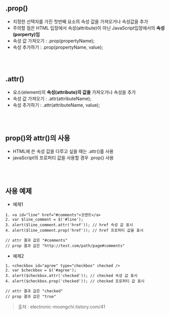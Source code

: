 ## .prop()
- 지정한 선택자를 가진 첫번째 요소의 속성 값을 가져오거나 속성값을 추가
- 주의할 점은 HTML 입장에서 속성(attribute)이 아닌 JavaScript입장에서의 **속성(porperty)임**
- 속성 값 가져오기 : .prop(propertyName);
- 속성 추가하기 : .prop(propertyName, value);

<br><br>

## .attr()
- 요소(element)의 **속성(attribute)의 값을** 가져오거나 속성을 추가
- 속성 값 가져오기 : .attr(attributeName);
- 속성 추가하기 : .attr(attributeName, value);

<br><br>

## prop()와 attr()의 사용
- HTML에 쓴 속성 값을 다루고 싶을 때는 .attr()를 사용
- javaScript의 프로퍼티 값을 사용할 경우 .prop() 사용

<br><br>

## 사용 예제
- 예제1
```
1. <a id="line" href="#comments">코멘트</a>
2. var $line_comment = $('#line');
3. alert($line_comment.attr('href')); // href 속성 값 표시
4. alert($line_comment.prop('href')); // href 프로퍼티 값을 표시

// attr 결과 값은 "#comments"
// prop 결과 값은 "http://test.com/path/page#comments"

```
- 예제2
```
1. <checkbox id="agree" type="checkbox" checked />
2. var $checkbox = $('#agree');
3. alert($checkbox.attr('checked')); // checked 속성 값 표시
4. alert($checkbox.prop('checked')); // checked 프로퍼티 값 표시

// attr 결과 값은 "checked"
// prop 결과 값은 "true"

```

> 출처 : electronic-moongchi.tistory.com/41

